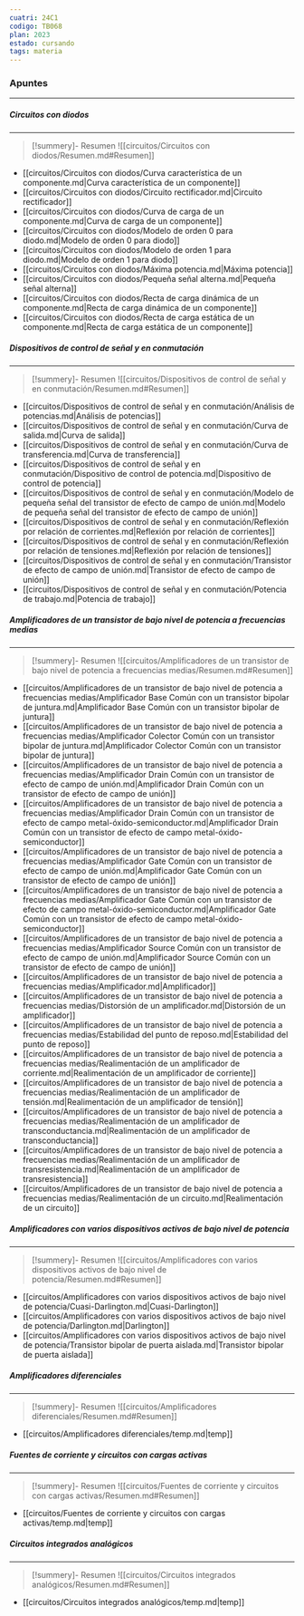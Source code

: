 ```yaml
---
cuatri: 24C1
codigo: TB068
plan: 2023
estado: cursando
tags: materia
---
```

### Apuntes 
---
##### Circuitos con diodos 
---
> [!summery]- Resumen
> ![[circuitos/Circuitos con diodos/Resumen.md#Resumen]]

* [[circuitos/Circuitos con diodos/Curva característica de un componente.md|Curva característica de un componente]]
* [[circuitos/Circuitos con diodos/Circuito rectificador.md|Circuito rectificador]]
* [[circuitos/Circuitos con diodos/Curva de carga de un componente.md|Curva de carga de un componente]]
* [[circuitos/Circuitos con diodos/Modelo de orden 0 para diodo.md|Modelo de orden 0 para diodo]]
* [[circuitos/Circuitos con diodos/Modelo de orden 1 para diodo.md|Modelo de orden 1 para diodo]]
* [[circuitos/Circuitos con diodos/Máxima potencia.md|Máxima potencia]]
* [[circuitos/Circuitos con diodos/Pequeña señal alterna.md|Pequeña señal alterna]]
* [[circuitos/Circuitos con diodos/Recta de carga dinámica de un componente.md|Recta de carga dinámica de un componente]]
* [[circuitos/Circuitos con diodos/Recta de carga estática de un componente.md|Recta de carga estática de un componente]]

##### Dispositivos de control de señal y en conmutación 
---
> [!summery]- Resumen
> ![[circuitos/Dispositivos de control de señal y en conmutación/Resumen.md#Resumen]]

* [[circuitos/Dispositivos de control de señal y en conmutación/Análisis de potencias.md|Análisis de potencias]]
* [[circuitos/Dispositivos de control de señal y en conmutación/Curva de salida.md|Curva de salida]]
* [[circuitos/Dispositivos de control de señal y en conmutación/Curva de transferencia.md|Curva de transferencia]]
* [[circuitos/Dispositivos de control de señal y en conmutación/Dispositivo de control de potencia.md|Dispositivo de control de potencia]]
* [[circuitos/Dispositivos de control de señal y en conmutación/Modelo de pequeña señal del transistor de efecto de campo de unión.md|Modelo de pequeña señal del transistor de efecto de campo de unión]]
* [[circuitos/Dispositivos de control de señal y en conmutación/Reflexión por relación de corrientes.md|Reflexión por relación de corrientes]]
* [[circuitos/Dispositivos de control de señal y en conmutación/Reflexión por relación de tensiones.md|Reflexión por relación de tensiones]]
* [[circuitos/Dispositivos de control de señal y en conmutación/Transistor de efecto de campo de unión.md|Transistor de efecto de campo de unión]]
* [[circuitos/Dispositivos de control de señal y en conmutación/Potencia de trabajo.md|Potencia de trabajo]]

##### Amplificadores de un transistor de bajo nivel de potencia a frecuencias medias 
---
> [!summery]- Resumen
> ![[circuitos/Amplificadores de un transistor de bajo nivel de potencia a frecuencias medias/Resumen.md#Resumen]]

* [[circuitos/Amplificadores de un transistor de bajo nivel de potencia a frecuencias medias/Amplificador Base Común con un transistor bipolar de juntura.md|Amplificador Base Común con un transistor bipolar de juntura]]
* [[circuitos/Amplificadores de un transistor de bajo nivel de potencia a frecuencias medias/Amplificador Colector Común con un transistor bipolar de juntura.md|Amplificador Colector Común con un transistor bipolar de juntura]]
* [[circuitos/Amplificadores de un transistor de bajo nivel de potencia a frecuencias medias/Amplificador Drain Común con un transistor de efecto de campo de unión.md|Amplificador Drain Común con un transistor de efecto de campo de unión]]
* [[circuitos/Amplificadores de un transistor de bajo nivel de potencia a frecuencias medias/Amplificador Drain Común con un transistor de efecto de campo metal-óxido-semiconductor.md|Amplificador Drain Común con un transistor de efecto de campo metal-óxido-semiconductor]]
* [[circuitos/Amplificadores de un transistor de bajo nivel de potencia a frecuencias medias/Amplificador Gate Común con un transistor de efecto de campo de unión.md|Amplificador Gate Común con un transistor de efecto de campo de unión]]
* [[circuitos/Amplificadores de un transistor de bajo nivel de potencia a frecuencias medias/Amplificador Gate Común con un transistor de efecto de campo metal-óxido-semiconductor.md|Amplificador Gate Común con un transistor de efecto de campo metal-óxido-semiconductor]]
* [[circuitos/Amplificadores de un transistor de bajo nivel de potencia a frecuencias medias/Amplificador Source Común con un transistor de efecto de campo de unión.md|Amplificador Source Común con un transistor de efecto de campo de unión]]
* [[circuitos/Amplificadores de un transistor de bajo nivel de potencia a frecuencias medias/Amplificador.md|Amplificador]]
* [[circuitos/Amplificadores de un transistor de bajo nivel de potencia a frecuencias medias/Distorsión de un amplificador.md|Distorsión de un amplificador]]
* [[circuitos/Amplificadores de un transistor de bajo nivel de potencia a frecuencias medias/Estabilidad del punto de reposo.md|Estabilidad del punto de reposo]]
* [[circuitos/Amplificadores de un transistor de bajo nivel de potencia a frecuencias medias/Realimentación de un amplificador de corriente.md|Realimentación de un amplificador de corriente]]
* [[circuitos/Amplificadores de un transistor de bajo nivel de potencia a frecuencias medias/Realimentación de un amplificador de tensión.md|Realimentación de un amplificador de tensión]]
* [[circuitos/Amplificadores de un transistor de bajo nivel de potencia a frecuencias medias/Realimentación de un amplificador de transconductancia.md|Realimentación de un amplificador de transconductancia]]
* [[circuitos/Amplificadores de un transistor de bajo nivel de potencia a frecuencias medias/Realimentación de un amplificador de transresistencia.md|Realimentación de un amplificador de transresistencia]]
* [[circuitos/Amplificadores de un transistor de bajo nivel de potencia a frecuencias medias/Realimentación de un circuito.md|Realimentación de un circuito]]

##### Amplificadores con varios dispositivos activos de bajo nivel de potencia 
---
> [!summery]- Resumen
> ![[circuitos/Amplificadores con varios dispositivos activos de bajo nivel de potencia/Resumen.md#Resumen]]

* [[circuitos/Amplificadores con varios dispositivos activos de bajo nivel de potencia/Cuasi-Darlington.md|Cuasi-Darlington]]
* [[circuitos/Amplificadores con varios dispositivos activos de bajo nivel de potencia/Darlington.md|Darlington]]
* [[circuitos/Amplificadores con varios dispositivos activos de bajo nivel de potencia/Transistor bipolar de puerta aislada.md|Transistor bipolar de puerta aislada]]

##### Amplificadores diferenciales 
---
> [!summery]- Resumen
> ![[circuitos/Amplificadores diferenciales/Resumen.md#Resumen]]

* [[circuitos/Amplificadores diferenciales/temp.md|temp]]

##### Fuentes de corriente y circuitos con cargas activas 
---
> [!summery]- Resumen
> ![[circuitos/Fuentes de corriente y circuitos con cargas activas/Resumen.md#Resumen]]

* [[circuitos/Fuentes de corriente y circuitos con cargas activas/temp.md|temp]]

##### Circuitos integrados analógicos 
---
> [!summery]- Resumen
> ![[circuitos/Circuitos integrados analógicos/Resumen.md#Resumen]]

* [[circuitos/Circuitos integrados analógicos/temp.md|temp]]

